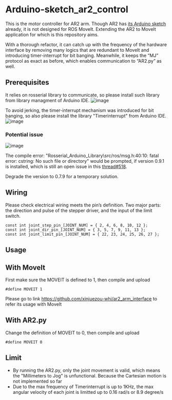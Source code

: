 # Arduino-sketch_ar2_control

This is the motor controller for AR2 arm. Though AR2 has [its Arduino sketch](https://www.anninrobotics.com/downloads) already, it is not designed for ROS MoveIt. Extending the AR2 to MoveIt application for which is this repository aims.

With a thorough refactor, it can catch up with the frequency of the hardware interface by removing many logics that are redundant to MoveIt and introducing timer-interrupt for bit banging. Meanwhile, it keeps the “MJ” protocol as exact as before, which enables communication to “AR2.py” as well.

## Prerequisites
It relies on rosserial library to communicate, so please install such library from library managment of Arduino IDE.
![image](https://user-images.githubusercontent.com/72239958/183248539-b3b5ac4b-b4fa-437d-aa0e-2b6feb40bdda.png)

To avoid jerking, the timer-interrupt mechanism was introduced for bit banging, so also please install the library "Timerinterrupt" from Arduino IDE.
![image](https://user-images.githubusercontent.com/72239958/184104829-264f948c-a46c-43af-b04f-7f41753cb2e9.png)

### Potential issue
![image](https://user-images.githubusercontent.com/72239958/183331463-e284af73-4694-451c-803e-ae6c8dfe9612.png)

The compile error: "Rosserial_Arduino_Library\src/ros/msg.h:40:10: fatal error: cstring: No such file or directory" would be prompted, if version 0.9.1 is installed, which is still an open issue in this [thread#518](https://github.com/ros-drivers/rosserial/issues/518).

Degrade the version to 0.7.9 for a temporary solution.

## Wiring
Please check electrical wiring meets the pin’s definition. Two major parts: the direction and pulse of the stepper driver, and the input of the limit switch.
```
const int joint_step_pin_[JOINT_NUM] = { 2, 4, 6, 8, 10, 12 };
const int joint_dir_pin_[JOINT_NUM] = { 3, 5, 7, 9, 11, 13 };
const int joint_limit_pin_[JOINT_NUM] = { 22, 23, 24, 25, 26, 27 };
```

## Usage
## With MoveIt
First make sure the MOVEIT is defined to 1, then compile and upload
```
#define MOVEIT 1
```

Please go to link
https://github.com/xinjuezou-whi/ar2_arm_interface
to refer its usage with MoveIt

## With AR2.py
Change the definition of MOVEIT to 0, then compile and upload

```
#define MOVEIT 0
```

## Limit
* By running the AR2.py, only the joint movement is valid, which means the "Millimeters to Jog" is unfunctional. Because the Cartesian motion is not implemented so far
* Due to the max frequency of Timerinterrupt is up to 1KHz, the max angular velocity of each joint is limitted up to 0.16 rad/s or 8.9 degree/s
